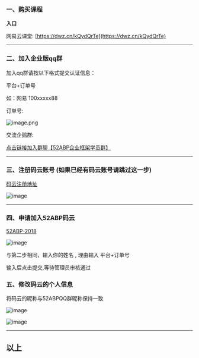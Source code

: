 ### 一、购买课程


**入口** 

网易云课堂: [https://dwz.cn/kQydQrTe](https://dwz.cn/kQydQrTe)

***

### 二、加入企业版qq群

加入qq群请按以下格式提交认证信息：

平台+订单号

如：网易 100xxxxx88

订单号:
 
![image.png](https://upload-images.jianshu.io/upload_images/1979022-31293529536d9670.png?imageMogr2/auto-orient/strip%7CimageView2/2/w/1240)

交流企鹅群: 

[点击链接加入群聊【52ABP企业框架学员群】](https://jq.qq.com/?_wv=1027&k=5mTAtso)

***

### 三、注册码云账号 (如果已经有码云账号请跳过这一步)

[码云注册地址](https://gitee.com/signup)



![image](http://upload-images.jianshu.io/upload_images/1979022-a8acc55cab758309?imageMogr2/auto-orient/strip%7CimageView2/2/w/1240)


***

### 四、申请加入52ABP码云

[52ABP-2018](https://gitee.com/aiabpedu?invite=c328d22f545c9aa95edf3aa105258e1344a510232b87d7525ac3248359416db060d78ed4151fa514261a386db9370d99)


![image](http://upload-images.jianshu.io/upload_images/1979022-b0926ed0381d1169?imageMogr2/auto-orient/strip%7CimageView2/2/w/1240)

与第二步相同，输入你的姓名 , 理由输入 平台+订单号


输入后点击提交,等待管理员审核通过


### 五、修改码云的个人信息

将码云的昵称与52ABPQQ群昵称保持一致

![image](http://upload-images.jianshu.io/upload_images/1979022-4615bbc96a19650d?imageMogr2/auto-orient/strip%7CimageView2/2/w/1240)


![image](http://upload-images.jianshu.io/upload_images/1979022-1798b42c51683c68?imageMogr2/auto-orient/strip%7CimageView2/2/w/1240)






***

## 以上





